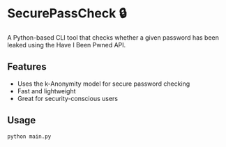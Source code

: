 # SecurePassCheck 🔒

A Python-based CLI tool that checks whether a given password has been leaked using the Have I Been Pwned API.

## Features
- Uses the k-Anonymity model for secure password checking
- Fast and lightweight
- Great for security-conscious users

## Usage

```bash
python main.py
